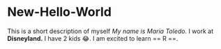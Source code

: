 # New-Hello-World
This is a short description of myself
*My name is Maria Toledo.*
I work at **Disneyland.**
I have 2 kids 😂.
I am excited to learn == R ==.
